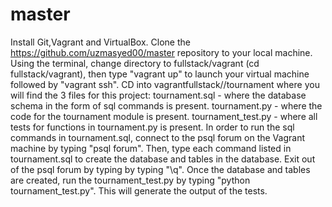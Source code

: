 # master
Install Git,Vagrant and VirtualBox.
Clone the https://github.com/uzmasyed00/master repository to your local machine.
Using the terminal, change directory to fullstack/vagrant (cd fullstack/vagrant), then type "vagrant up" to launch your virtual machine followed by "vagrant ssh".
CD into vagrantfullstack//tournament where you will find the 3 files for this project:
 	tournament.sql - where the database schema in the form of sql commands is present.
	tournament.py - where the code for the tournament module is present.
	tournament_test.py - where all tests for functions in tournament.py is present.
In order to run the sql commands in tournament.sql, connect to the psql forum on the Vagrant machine by typing "psql forum".
Then, type each command listed in tournament.sql to create the database and tables in the database.
Exit out of the psql forum by typing by typing "\q".
Once the database and tables are created, run the tournament_test.py by typing "python tournament_test.py". This will generate the output of the tests.


